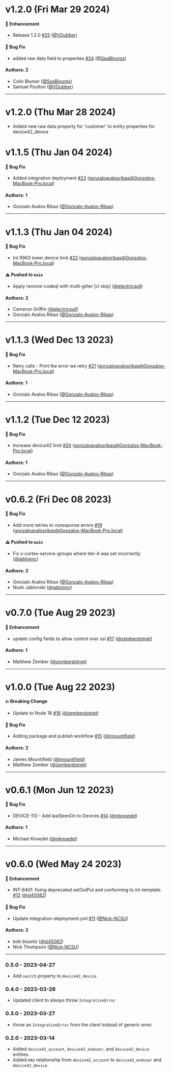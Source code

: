 # v1.2.0 (Fri Mar 29 2024)

#### 🚀 Enhancement

- Release 1.2.0 [#25](https://github.com/JupiterOne/graph-device42/pull/25) ([@VDubber](https://github.com/VDubber))

#### 🐛 Bug Fix

- added raw data field to properties [#24](https://github.com/JupiterOne/graph-device42/pull/24) ([@SeaBlooms](https://github.com/SeaBlooms))

#### Authors: 2

- Colin Blumer ([@SeaBlooms](https://github.com/SeaBlooms))
- Samuel Poulton ([@VDubber](https://github.com/VDubber))

---

# v1.2.0 (Thu Mar 28 2024)

- Added new raw data property for 'customer' to entity properties for device42_device

# v1.1.5 (Thu Jan 04 2024)

#### 🐛 Bug Fix

- Added integration deployment [#23](https://github.com/JupiterOne/graph-device42/pull/23) (gonzaloavalosribas@Gonzalos-MacBook-Pro.local)

#### Authors: 1

- Gonzalo Avalos Ribas ([@Gonzalo-Avalos-Ribas](https://github.com/Gonzalo-Avalos-Ribas))

---

# v1.1.3 (Thu Jan 04 2024)

#### 🐛 Bug Fix

- Int 9963 lower device limit [#22](https://github.com/JupiterOne/graph-device42/pull/22) (gonzaloavalosribas@Gonzalos-MacBook-Pro.local)

#### ⚠️ Pushed to `main`

- Apply remove-codeql with multi-gitter [ci skip] ([@electricgull](https://github.com/electricgull))

#### Authors: 2

- Cameron Griffin ([@electricgull](https://github.com/electricgull))
- Gonzalo Avalos Ribas ([@Gonzalo-Avalos-Ribas](https://github.com/Gonzalo-Avalos-Ribas))

---

# v1.1.3 (Wed Dec 13 2023)

#### 🐛 Bug Fix

- Retry calls - Print the error we retry [#21](https://github.com/JupiterOne/graph-device42/pull/21) (gonzaloavalosribas@Gonzalos-MacBook-Pro.local)

#### Authors: 1

- Gonzalo Avalos Ribas ([@Gonzalo-Avalos-Ribas](https://github.com/Gonzalo-Avalos-Ribas))

---

# v1.1.2 (Tue Dec 12 2023)

#### 🐛 Bug Fix

- Increase device42 limit [#20](https://github.com/JupiterOne/graph-device42/pull/20) (gonzaloavalosribas@Gonzalos-MacBook-Pro.local)

#### Authors: 1

- Gonzalo Avalos Ribas ([@Gonzalo-Avalos-Ribas](https://github.com/Gonzalo-Avalos-Ribas))

---

# v0.6.2 (Fri Dec 08 2023)

#### 🐛 Bug Fix

- Add more retries to noresponse errors [#19](https://github.com/JupiterOne/graph-device42/pull/19) (gonzaloavalosribas@Gonzalos-MacBook-Pro.local)

#### ⚠️ Pushed to `main`

- Fix x-cortex-service-groups where tier-4 was set incorrectly ([@jablonnc](https://github.com/jablonnc))

#### Authors: 2

- Gonzalo Avalos Ribas ([@Gonzalo-Avalos-Ribas](https://github.com/Gonzalo-Avalos-Ribas))
- Noah Jablonski ([@jablonnc](https://github.com/jablonnc))

---

# v0.7.0 (Tue Aug 29 2023)

#### 🚀 Enhancement

- update config fields to allow control over ssl [#17](https://github.com/JupiterOne/graph-device42/pull/17) ([@zemberdotnet](https://github.com/zemberdotnet))

#### Authors: 1

- Matthew Zember ([@zemberdotnet](https://github.com/zemberdotnet))

---

# v1.0.0 (Tue Aug 22 2023)

#### 💥 Breaking Change

- Update to Node 18 [#16](https://github.com/JupiterOne/graph-device42/pull/16) ([@zemberdotnet](https://github.com/zemberdotnet))

#### 🐛 Bug Fix

- Adding package and publish workflow [#15](https://github.com/JupiterOne/graph-device42/pull/15) ([@jmountifield](https://github.com/jmountifield))

#### Authors: 2

- James Mountifield ([@jmountifield](https://github.com/jmountifield))
- Matthew Zember ([@zemberdotnet](https://github.com/zemberdotnet))

---

# v0.6.1 (Mon Jun 12 2023)

#### 🐛 Bug Fix

- DEVICE-113 - Add lastSeenOn to Devices [#14](https://github.com/JupiterOne/graph-device42/pull/14) ([@mknoedel](https://github.com/mknoedel))

#### Authors: 1

- Michael Knoedel ([@mknoedel](https://github.com/mknoedel))

---

# v0.6.0 (Wed May 24 2023)

#### 🚀 Enhancement

- INT-8401: fixing deprecated setOutPut and conforming to int-template. [#13](https://github.com/JupiterOne/graph-device42/pull/13) ([@sl45082](https://github.com/sl45082))

#### 🐛 Bug Fix

- Update integration-deployment.yml [#11](https://github.com/JupiterOne/graph-device42/pull/11) ([@Nick-NCSU](https://github.com/Nick-NCSU))

#### Authors: 2

- bob bisantz ([@sl45082](https://github.com/sl45082))
- Nick Thompson ([@Nick-NCSU](https://github.com/Nick-NCSU))

---

### 0.5.0 - 2023-04-27

- Add `switch` property to `device42_device`

### 0.4.0 - 2023-03-28

- Updated client to always throw `IntegrationError`

### 0.3.0 - 2023-03-27

- throw an `IntegrationError` from the client instead of generic error.

### 0.2.0 - 2023-03-14

- Added `device42_account`, `device42_enduser`, and `device42_device` entities.
- Added `HAS` relationship from `device42_account` to `device42_enduser` and
  `device42_device`.
